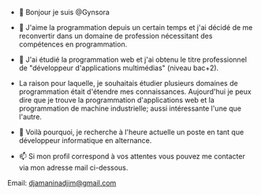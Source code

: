 <!---
gynsora/gynsora is a ✨ special ✨ repository because its `README.md` (this file) appears on your GitHub profile.
You can click the Preview link to take a look at your changes.
--->
- 👋 Bonjour je suis @Gynsora
- 👀 J'aime la programmation depuis un certain temps et j'ai décidé de me reconvertir dans un domaine de profession nécessitant des compétences en programmation.
- 🌱 J'ai étudié la programmation web et j'ai obtenu le titre professionnel de "développeur d'applications multimédias" (niveau bac+2).
 
- La raison pour laquelle, je souhaitais étudier plusieurs domaines de programmation était d'étendre mes connaissances.
Aujourd'hui je peux dire que je trouve la programmation d'applications web et la programmation de machine industrielle; 
aussi intéressante l'une que l'autre.
- 💞️ Voilà pourquoi, je recherche à l'heure actuelle un poste en tant que développeur informatique en alternance.
- 📫 Si mon profil correspond à vos attentes vous pouvez me contacter via mon adresse mail ci-dessous.

Email: djamaninadjim@gmail.com 
